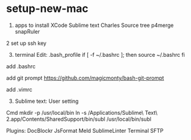 setup-new-mac
=================

1. apps to install
XCode
Sublime text
Charles
Source tree
p4merge
snapRuler

2 set up ssh key

3. terminal
Edit: .bash_profile
if [ -f ~/.bashrc ]; then
    source ~/.bashrc
fi

add .bashrc

add git prompt
https://github.com/magicmonty/bash-git-prompt

add .vimrc

3. Sublime text:
User setting

Cmd
mkdir -p /usr/local/bin
ln -s /Applications/Sublime\ Text\ 2.app/Contents/SharedSupport/bin/subl /usr/local/bin/subl

Plugins:
DocBlockr
JsFormat
Meld
SublimeLinter
Terminal
SFTP



